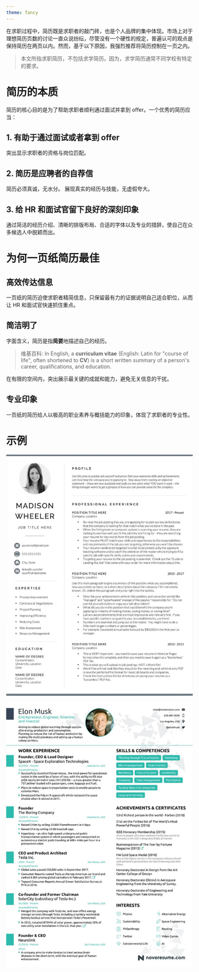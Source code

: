 ```yaml
---
theme: fancy
---
```


在求职过程中，简历既是求职者的敲门砖，也是个人品牌的集中体现。市场上对于理想简历页数的讨论一直众说纷纭，尽管没有一个硬性的规定，普遍认可的观点是保持简历在两页以内。然而，基于以下原因，我强烈推荐将简历控制在一页之内。

> 本文所指求职简历，不包括求学简历。因为，求学简历通常不同学校有特定的要求。

# 简历的本质

简历的核心目的是为了帮助求职者顺利通过面试并拿到 offer。一个优秀的简历应当：

## 1. 有助于通过面试或者拿到 offer

突出显示求职者的资格与岗位匹配。

## 2. 简历是应聘者的自荐信

简历必须真诚，无水分。
展现真实的经历与技能，无虚假夸大。

## 3. 给 HR 和面试官留下良好的深刻印象

通过简洁的经历介绍、清晰的排版布局、合适的字体以及专业的措辞，使自己在众多候选人中脱颖而出。

# 为何一页纸简历最佳

## 高效传达信息

一页纸的简历迫使求职者精简信息，只保留最有力的证据说明自己适合职位，从而让 HR 和面试官快速抓住重点。

## 简洁明了

字面含义，简历是指**简要**地描述自己的经历。

> 维基百科: In English, a **curriculum vitae** (English: Latin for "course of life", often shortened to **CV**) is a short written summary of a person's career, qualifications, and education.

在有限的空间内，突出展示最关键的成就和能力，避免无关信息的干扰。

## 专业印象

一页纸的简历给人以极高的职业素养与概括能力的印象，体现了求职者的专业性。

# 示例

![resume-junior.png](./images/resume-junior.png)

![The Resume of Elon Musk - By Novorésumé.jpeg](./images/resume-senior.jpeg)
